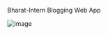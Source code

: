 Bharat-Intern Blogging Web App

![image](https://github.com/user-attachments/assets/6cdddebe-00cb-458b-bd14-f605fc397f8a)

